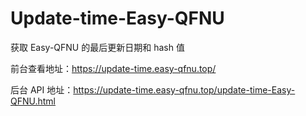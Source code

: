 # Update-time-Easy-QFNU

获取 Easy-QFNU 的最后更新日期和 hash 值

前台查看地址：https://update-time.easy-qfnu.top/

后台 API 地址：https://update-time.easy-qfnu.top/update-time-Easy-QFNU.html
